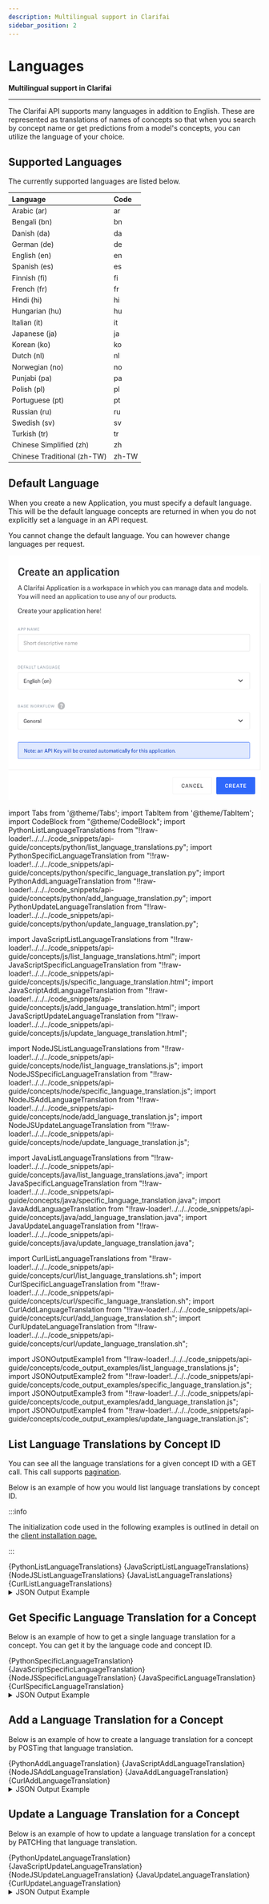 ```yaml
---
description: Multilingual support in Clarifai
sidebar_position: 2
---
```


# Languages

**Multilingual support in Clarifai**
<hr />

The Clarifai API supports many languages in addition to English. These are represented as translations of names of concepts so that when you search by concept name or get predictions from a model's concepts, you can utilize the language of your choice.

## Supported Languages

The currently supported languages are listed below.

| Language | Code |
| :--- | :--- |
| Arabic \(ar\) | ar |
| Bengali \(bn\) | bn |
| Danish \(da\) | da |
| German \(de\) | de |
| English \(en\) | en |
| Spanish \(es\) | es |
| Finnish \(fi\) | fi |
| French \(fr\) | fr |
| Hindi \(hi\) | hi |
| Hungarian \(hu\) | hu |
| Italian \(it\) | it |
| Japanese \(ja\) | ja |
| Korean \(ko\) | ko |
| Dutch \(nl\) | nl |
| Norwegian \(no\) | no |
| Punjabi \(pa\) | pa |
| Polish \(pl\) | pl |
| Portuguese \(pt\) | pt |
| Russian \(ru\) | ru |
| Swedish \(sv\) | sv |
| Turkish \(tr\) | tr |
| Chinese Simplified \(zh\) | zh |
| Chinese Traditional \(zh-TW\) | zh-TW |

## Default Language

When you create a new Application, you must specify a default language. This will be the default language concepts are returned in when you do not explicitly set a language in an API request. 

You cannot change the default language. You can however change languages per request.

![create new app](/img/create-new-app-new.png)


import Tabs from '@theme/Tabs';
import TabItem from '@theme/TabItem';
import CodeBlock from "@theme/CodeBlock";
import PythonListLanguageTranslations from "!!raw-loader!../../../code_snippets/api-guide/concepts/python/list_language_translations.py";
import PythonSpecificLanguageTranslation from "!!raw-loader!../../../code_snippets/api-guide/concepts/python/specific_language_translation.py";
import PythonAddLanguageTranslation from "!!raw-loader!../../../code_snippets/api-guide/concepts/python/add_language_translation.py";
import PythonUpdateLanguageTranslation from "!!raw-loader!../../../code_snippets/api-guide/concepts/python/update_language_translation.py";

import JavaScriptListLanguageTranslations from "!!raw-loader!../../../code_snippets/api-guide/concepts/js/list_language_translations.html";
import JavaScriptSpecificLanguageTranslation from "!!raw-loader!../../../code_snippets/api-guide/concepts/js/specific_language_translation.html";
import JavaScriptAddLanguageTranslation from "!!raw-loader!../../../code_snippets/api-guide/concepts/js/add_language_translation.html";
import JavaScriptUpdateLanguageTranslation from "!!raw-loader!../../../code_snippets/api-guide/concepts/js/update_language_translation.html";

import NodeJSListLanguageTranslations from "!!raw-loader!../../../code_snippets/api-guide/concepts/node/list_language_translations.js";
import NodeJSSpecificLanguageTranslation from "!!raw-loader!../../../code_snippets/api-guide/concepts/node/specific_language_translation.js";
import NodeJSAddLanguageTranslation from "!!raw-loader!../../../code_snippets/api-guide/concepts/node/add_language_translation.js";
import NodeJSUpdateLanguageTranslation from "!!raw-loader!../../../code_snippets/api-guide/concepts/node/update_language_translation.js";

import JavaListLanguageTranslations from "!!raw-loader!../../../code_snippets/api-guide/concepts/java/list_language_translations.java";
import JavaSpecificLanguageTranslation from "!!raw-loader!../../../code_snippets/api-guide/concepts/java/specific_language_translation.java";
import JavaAddLanguageTranslation from "!!raw-loader!../../../code_snippets/api-guide/concepts/java/add_language_translation.java";
import JavaUpdateLanguageTranslation from "!!raw-loader!../../../code_snippets/api-guide/concepts/java/update_language_translation.java";

import CurlListLanguageTranslations from "!!raw-loader!../../../code_snippets/api-guide/concepts/curl/list_language_translations.sh";
import CurlSpecificLanguageTranslation from "!!raw-loader!../../../code_snippets/api-guide/concepts/curl/specific_language_translation.sh";
import CurlAddLanguageTranslation from "!!raw-loader!../../../code_snippets/api-guide/concepts/curl/add_language_translation.sh";
import CurlUpdateLanguageTranslation from "!!raw-loader!../../../code_snippets/api-guide/concepts/curl/update_language_translation.sh";

import JSONOutputExample1 from "!!raw-loader!../../../code_snippets/api-guide/concepts/code_output_examples/list_language_translations.js";
import JSONOutputExample2 from "!!raw-loader!../../../code_snippets/api-guide/concepts/code_output_examples/specific_language_translation.js";
import JSONOutputExample3 from "!!raw-loader!../../../code_snippets/api-guide/concepts/code_output_examples/add_language_translation.js";
import JSONOutputExample4 from "!!raw-loader!../../../code_snippets/api-guide/concepts/code_output_examples/update_language_translation.js";

## List Language Translations by Concept ID

You can see all the language translations for a given concept ID with a GET call. This call supports [pagination](https://docs.clarifai.com/api-guide/advanced-topics/pagination/).


Below is an example of how you would list language translations by concept ID. 

:::info

The initialization code used in the following examples is outlined in detail on the [client installation page.](https://docs.clarifai.com/api-guide/api-overview/api-clients/#client-installation-instructions)

:::

<Tabs>

<TabItem value="grpc_python" label="gRPC Python">
    <CodeBlock className="language-python">{PythonListLanguageTranslations}</CodeBlock>
</TabItem>

<TabItem value="js_rest" label="JavaScript (REST)">
    <CodeBlock className="language-javascript">{JavaScriptListLanguageTranslations}</CodeBlock>
</TabItem>

<TabItem value="grpc_nodejs" label="gRPC NodeJS">
    <CodeBlock className="language-javascript">{NodeJSListLanguageTranslations}</CodeBlock>
</TabItem>

<TabItem value="grpc_java" label="gRPC Java">
    <CodeBlock className="language-java">{JavaListLanguageTranslations}</CodeBlock>
</TabItem>

<TabItem value="curl" label="cURL">
    <CodeBlock className="language-bash">{CurlListLanguageTranslations}</CodeBlock>
</TabItem>

</Tabs>

<details>
  <summary>JSON Output Example</summary>
    <CodeBlock className="language-js">{JSONOutputExample1}</CodeBlock>
</details>

## Get Specific Language Translation for a Concept

Below is an example of how to get a single language translation for a concept. You can get it by the language code and concept ID.

<Tabs>

<TabItem value="grpc_python" label="gRPC Python">
    <CodeBlock className="language-python">{PythonSpecificLanguageTranslation}</CodeBlock>
</TabItem>

<TabItem value="js_rest" label="JavaScript (REST)">
    <CodeBlock className="language-javascript">{JavaScriptSpecificLanguageTranslation}</CodeBlock>
</TabItem>

<TabItem value="grpc_nodejs" label="gRPC NodeJS">
    <CodeBlock className="language-javascript">{NodeJSSpecificLanguageTranslation}</CodeBlock>
</TabItem>

<TabItem value="grpc_java" label="gRPC Java">
    <CodeBlock className="language-java">{JavaSpecificLanguageTranslation}</CodeBlock>
</TabItem>

<TabItem value="curl" label="cURL">
    <CodeBlock className="language-bash">{CurlSpecificLanguageTranslation}</CodeBlock>
</TabItem>

</Tabs>

<details>
  <summary>JSON Output Example</summary>
    <CodeBlock className="language-js">{JSONOutputExample2}</CodeBlock>
</details>

## Add a Language Translation for a Concept

Below is an example of how to create a language translation for a concept by POSTing that language translation.

<Tabs>

<TabItem value="grpc_python" label="gRPC Python">
    <CodeBlock className="language-python">{PythonAddLanguageTranslation}</CodeBlock>
</TabItem>

<TabItem value="js_rest" label="JavaScript (REST)">
    <CodeBlock className="language-javascript">{JavaScriptAddLanguageTranslation}</CodeBlock>
</TabItem>

<TabItem value="grpc_nodejs" label="gRPC NodeJS">
    <CodeBlock className="language-javascript">{NodeJSAddLanguageTranslation}</CodeBlock>
</TabItem>

<TabItem value="grpc_java" label="gRPC Java">
    <CodeBlock className="language-java">{JavaAddLanguageTranslation}</CodeBlock>
</TabItem>

<TabItem value="curl" label="cURL">
    <CodeBlock className="language-bash">{CurlAddLanguageTranslation}</CodeBlock>
</TabItem>

</Tabs>

<details>
  <summary>JSON Output Example</summary>
    <CodeBlock className="language-js">{JSONOutputExample3}</CodeBlock>
</details>

## Update a Language Translation for a Concept

Below is an example of how to update a language translation for a concept by PATCHing that language translation.

<Tabs>

<TabItem value="grpc_python" label="gRPC Python">
    <CodeBlock className="language-python">{PythonUpdateLanguageTranslation}</CodeBlock>
</TabItem>

<TabItem value="js_rest" label="JavaScript (REST)">
    <CodeBlock className="language-javascript">{JavaScriptUpdateLanguageTranslation}</CodeBlock>
</TabItem>

<TabItem value="grpc_nodejs" label="gRPC NodeJS">
    <CodeBlock className="language-javascript">{NodeJSUpdateLanguageTranslation}</CodeBlock>
</TabItem>

<TabItem value="grpc_java" label="gRPC Java">
    <CodeBlock className="language-javascript">{JavaUpdateLanguageTranslation}</CodeBlock>
</TabItem>

<TabItem value="curl" label="cURL">
    <CodeBlock className="language-bash">{CurlUpdateLanguageTranslation}</CodeBlock>
</TabItem>

</Tabs>

<details>
  <summary>JSON Output Example</summary>
    <CodeBlock className="language-js">{JSONOutputExample4}</CodeBlock>
</details>